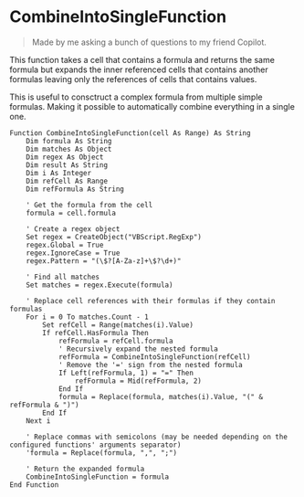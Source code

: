 # CombineIntoSingleFunction

> Made by me asking a bunch of questions to my friend Copilot.

This function takes a cell that contains a formula and returns the same formula but expands the inner referenced cells that contains another formulas leaving only the references of cells that contains values.

This is useful to consctruct a complex formula from multiple
simple formulas. Making it possible to automatically combine
everything in a single one.

```VBScript
Function CombineIntoSingleFunction(cell As Range) As String
    Dim formula As String
    Dim matches As Object
    Dim regex As Object
    Dim result As String
    Dim i As Integer
    Dim refCell As Range
    Dim refFormula As String
   
    ' Get the formula from the cell
    formula = cell.formula
   
    ' Create a regex object
    Set regex = CreateObject("VBScript.RegExp")
    regex.Global = True
    regex.IgnoreCase = True
    regex.Pattern = "(\$?[A-Za-z]+\$?\d+)"
   
    ' Find all matches
    Set matches = regex.Execute(formula)
   
    ' Replace cell references with their formulas if they contain formulas
    For i = 0 To matches.Count - 1
        Set refCell = Range(matches(i).Value)
        If refCell.HasFormula Then
            refFormula = refCell.formula
            ' Recursively expand the nested formula
            refFormula = CombineIntoSingleFunction(refCell)
            ' Remove the '=' sign from the nested formula
            If Left(refFormula, 1) = "=" Then
                refFormula = Mid(refFormula, 2)
            End If
            formula = Replace(formula, matches(i).Value, "(" & refFormula & ")")
        End If
    Next i
   
    ' Replace commas with semicolons (may be needed depending on the configured functions' arguments separator)
    'formula = Replace(formula, ",", ";")
   
    ' Return the expanded formula
    CombineIntoSingleFunction = formula
End Function
```
